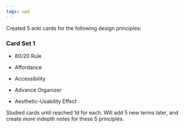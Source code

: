 ```yaml
---
tags: upd
---
```


Created 5 anki cards for the following design principles:

### Card Set 1

* 80/20 Rule

* Affordance

* Accessibility

* Advance Organizer

* Aesthetic-Usability Effect

Studied cards until reached 1d for each. Will add 5 new terms later, and create more indepth notes for these 5 principles.
